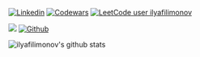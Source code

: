 <!-- Your badges -->
[![Linkedin](https://img.shields.io/badge/ilya-filimonov-blue?style=flat&logo=Linkedin&logoColor=white)](https://www.linkedin.com/in/illiafilimonov1)
[![Codewars](https://www.codewars.com/users/ilya_filimonov/badges/micro)](https://www.codewars.com/users/ilya_filimonov)
[![LeetCode user ilyafilimonov](https://img.shields.io/badge/dynamic/json?style=flat&labelColor=black&color=%23ffa116&label=Solved&query=solvedOverTotal&url=https%3A%2F%2Fleetcode-badge.vercel.app%2Fapi%2Fusers%2Filyafilimonov&logo=leetcode&logoColor=yellow)](https://leetcode.com/ilyafilimonov/)

<!-- Profile View Count and GitStats -->
![](https://komarev.com/ghpvc/?username=ilyafilimonov&style=flat)
[![Github](https://img.shields.io/badge/-ilyafilimonov-black?style=flat&labelColor=black&logo=github&logoColor=white)](https://gitstats.me/ilyafilimonov)

<!-- https://github.com/anuraghazra/github-readme-stats -->
![ilyafilimonov's github stats](https://github-readme-stats.vercel.app/api?username=ilyafilimonov&show_icons=true&count_private=true&include_all_commits=true&hide_title=true)



